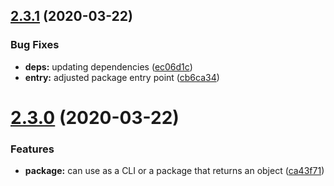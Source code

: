 ## [2.3.1](https://github.com/bradford-james/quotero/compare/v2.3.0...v2.3.1) (2020-03-22)


### Bug Fixes

* **deps:** updating dependencies ([ec06d1c](https://github.com/bradford-james/quotero/commit/ec06d1cff310e706d91f23a8f7b0736ecab7079f))
* **entry:** adjusted package entry point ([cb6ca34](https://github.com/bradford-james/quotero/commit/cb6ca3403fdeaf261f78d29ee0c100ebd4d57016))

# [2.3.0](https://github.com/bradford-james/quotero/compare/v2.2.0...v2.3.0) (2020-03-22)


### Features

* **package:** can use as a CLI or a package that returns an object ([ca43f71](https://github.com/bradford-james/quotero/commit/ca43f71f0477eea977db5e731507234e8e7b95db))
